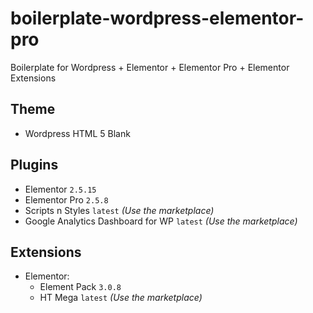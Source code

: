 # boilerplate-wordpress-elementor-pro

Boilerplate for Wordpress + Elementor + Elementor Pro + Elementor Extensions

## Theme

- Wordpress HTML 5 Blank

## Plugins

- Elementor `2.5.15`
- Elementor Pro `2.5.8`
- Scripts n Styles `latest` _(Use the marketplace)_
- Google Analytics Dashboard for WP `latest` _(Use the marketplace)_

## Extensions

- Elementor:
  - Element Pack `3.0.8`
  - HT Mega `latest` _(Use the marketplace)_
